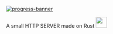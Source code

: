 [![progress-banner](https://backend.codecrafters.io/progress/http-server/3a4c2054-46fe-4bf2-9488-ca528606a09c)](https://app.codecrafters.io/users/codecrafters-bot?r=2qF)

A small HTTP SERVER made on Rust <img src="https://raw.githubusercontent.com/yurijserrano/Github-Profile-Readme-Logos/042e36c55d4d757621dedc4f03108213fbb57ec4/programming%20languages/rust.svg" width="30" height="30" />
